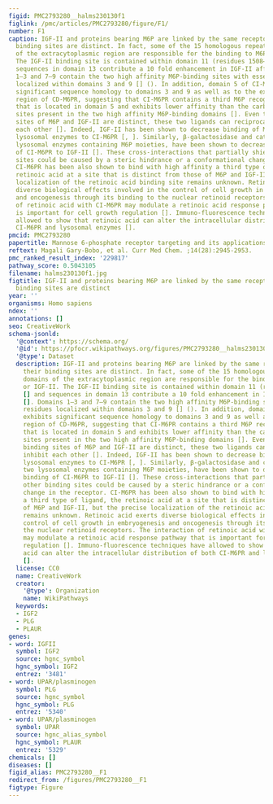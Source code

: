 ```yaml
---
figid: PMC2793280__halms230130f1
figlink: /pmc/articles/PMC2793280/figure/F1/
number: F1
caption: IGF-II and proteins bearing M6P are linked by the same receptor but their
  binding sites are distinct. In fact, some of the 15 homologous repeating domains
  of the extracytoplasmic region are responsible for the binding to M6P or IGF-II.
  The IGF-II binding site is contained within domain 11 (residues 1508–1566) [] and
  sequences in domain 13 contribute a 10 fold enhancement in IGF-II affinity []. Domains
  1–3 and 7–9 contain the two high affinity M6P-binding sites with essential residues
  localized within domains 3 and 9 [] (). In addition, domain 5 of CI-M6PR exhibits
  significant sequence homology to domains 3 and 9 as well as to the extracytoplasmic
  region of CD-M6PR, suggesting that CI-M6PR contains a third M6P recognition site
  that is located in domain 5 and exhibits lower affinity than the carbohydrate-binding
  sites present in the two high affinity M6P-binding domains []. Even though the binding
  sites of M6P and IGF-II are distinct, these two ligands can reciprocally inhibit
  each other []. Indeed, IGF-II has been shown to decrease binding of M6P-bearing
  lysosomal enzymes to CI-M6PR [, ]. Similarly, β-galactosidase and cathepsin D, two
  lysosomal enzymes containing M6P moieties, have been shown to decrease the binding
  of CI-M6PR to IGF-II []. These cross-interactions that partially shield other binding
  sites could be caused by a steric hindrance or a conformational change in the receptor.
  CI-M6PR has been also shown to bind with high affinity a third type of ligand, the
  retinoic acid at a site that is distinct from those of M6P and IGF-II, but the precise
  localization of the retinoic acid binding site remains unknown. Retinoic acid exerts
  diverse biological effects involved in the control of cell growth in embryogenesis
  and oncogenesis through its binding to the nuclear retinoid receptors. The interaction
  of retinoic acid with CI-M6PR may modulate a retinoic acid response pathway that
  is important for cell growth regulation []. Immuno-fluorescence techniques have
  allowed to show that retinoic acid can alter the intracellular distribution of both
  CI-M6PR and lysosomal enzymes [].
pmcid: PMC2793280
papertitle: Mannose 6-phosphate receptor targeting and its applications in human diseases.
reftext: Magali Gary-Bobo, et al. Curr Med Chem. ;14(28):2945-2953.
pmc_ranked_result_index: '229817'
pathway_score: 0.5043105
filename: halms230130f1.jpg
figtitle: IGF-II and proteins bearing M6P are linked by the same receptor but their
  binding sites are distinct
year: ''
organisms: Homo sapiens
ndex: ''
annotations: []
seo: CreativeWork
schema-jsonld:
  '@context': https://schema.org/
  '@id': https://pfocr.wikipathways.org/figures/PMC2793280__halms230130f1.html
  '@type': Dataset
  description: IGF-II and proteins bearing M6P are linked by the same receptor but
    their binding sites are distinct. In fact, some of the 15 homologous repeating
    domains of the extracytoplasmic region are responsible for the binding to M6P
    or IGF-II. The IGF-II binding site is contained within domain 11 (residues 1508–1566)
    [] and sequences in domain 13 contribute a 10 fold enhancement in IGF-II affinity
    []. Domains 1–3 and 7–9 contain the two high affinity M6P-binding sites with essential
    residues localized within domains 3 and 9 [] (). In addition, domain 5 of CI-M6PR
    exhibits significant sequence homology to domains 3 and 9 as well as to the extracytoplasmic
    region of CD-M6PR, suggesting that CI-M6PR contains a third M6P recognition site
    that is located in domain 5 and exhibits lower affinity than the carbohydrate-binding
    sites present in the two high affinity M6P-binding domains []. Even though the
    binding sites of M6P and IGF-II are distinct, these two ligands can reciprocally
    inhibit each other []. Indeed, IGF-II has been shown to decrease binding of M6P-bearing
    lysosomal enzymes to CI-M6PR [, ]. Similarly, β-galactosidase and cathepsin D,
    two lysosomal enzymes containing M6P moieties, have been shown to decrease the
    binding of CI-M6PR to IGF-II []. These cross-interactions that partially shield
    other binding sites could be caused by a steric hindrance or a conformational
    change in the receptor. CI-M6PR has been also shown to bind with high affinity
    a third type of ligand, the retinoic acid at a site that is distinct from those
    of M6P and IGF-II, but the precise localization of the retinoic acid binding site
    remains unknown. Retinoic acid exerts diverse biological effects involved in the
    control of cell growth in embryogenesis and oncogenesis through its binding to
    the nuclear retinoid receptors. The interaction of retinoic acid with CI-M6PR
    may modulate a retinoic acid response pathway that is important for cell growth
    regulation []. Immuno-fluorescence techniques have allowed to show that retinoic
    acid can alter the intracellular distribution of both CI-M6PR and lysosomal enzymes
    [].
  license: CC0
  name: CreativeWork
  creator:
    '@type': Organization
    name: WikiPathways
  keywords:
  - IGF2
  - PLG
  - PLAUR
genes:
- word: IGFII
  symbol: IGF2
  source: hgnc_symbol
  hgnc_symbol: IGF2
  entrez: '3481'
- word: UPAR/plasminogen
  symbol: PLG
  source: hgnc_symbol
  hgnc_symbol: PLG
  entrez: '5340'
- word: UPAR/plasminogen
  symbol: UPAR
  source: hgnc_alias_symbol
  hgnc_symbol: PLAUR
  entrez: '5329'
chemicals: []
diseases: []
figid_alias: PMC2793280__F1
redirect_from: /figures/PMC2793280__F1
figtype: Figure
---
```

